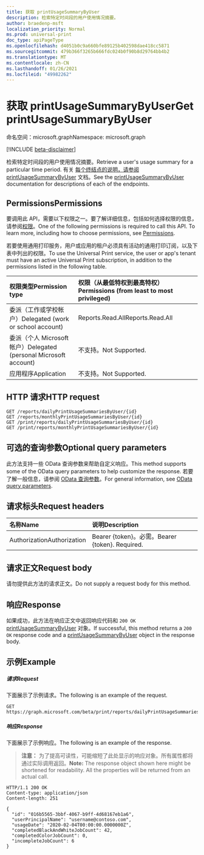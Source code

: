 ```yaml
---
title: 获取 printUsageSummaryByUser
description: 检索特定时间段的用户使用情况摘要。
author: braedenp-msft
localization_priority: Normal
ms.prod: universal-print
doc_type: apiPageType
ms.openlocfilehash: d4051b0c9a660bfe89125b402598dae418cc5871
ms.sourcegitcommit: 479b366f3265b666fdc024b0f90b8d29764bb4b2
ms.translationtype: MT
ms.contentlocale: zh-CN
ms.lasthandoff: 01/26/2021
ms.locfileid: "49982262"
---
```

# <a name="get-printusagesummarybyuser"></a><span data-ttu-id="53ea2-103">获取 printUsageSummaryByUser</span><span class="sxs-lookup"><span data-stu-id="53ea2-103">Get printUsageSummaryByUser</span></span>

<span data-ttu-id="53ea2-104">命名空间：microsoft.graph</span><span class="sxs-lookup"><span data-stu-id="53ea2-104">Namespace: microsoft.graph</span></span>

[!INCLUDE [beta-disclaimer](../../includes/beta-disclaimer.md)]

<span data-ttu-id="53ea2-105">检索特定时间段的用户使用情况摘要。</span><span class="sxs-lookup"><span data-stu-id="53ea2-105">Retrieve a user's usage summary for a particular time period.</span></span> <span data-ttu-id="53ea2-106">有关 [每个终结点的说明，请参阅 printUsageSummaryByUser](../resources/printUsageSummaryByUser.md) 文档。</span><span class="sxs-lookup"><span data-stu-id="53ea2-106">See the [printUsageSummaryByUser](../resources/printUsageSummaryByUser.md) documentation for descriptions of each of the endpoints.</span></span>

## <a name="permissions"></a><span data-ttu-id="53ea2-107">Permissions</span><span class="sxs-lookup"><span data-stu-id="53ea2-107">Permissions</span></span>
<span data-ttu-id="53ea2-p102">要调用此 API，需要以下权限之一。要了解详细信息，包括如何选择权限的信息，请参阅[权限](/graph/permissions-reference)。</span><span class="sxs-lookup"><span data-stu-id="53ea2-p102">One of the following permissions is required to call this API. To learn more, including how to choose permissions, see [Permissions](/graph/permissions-reference).</span></span>

<span data-ttu-id="53ea2-110">若要使用通用打印服务，用户或应用的租户必须具有活动的通用打印订阅，以及下表中列出的权限。</span><span class="sxs-lookup"><span data-stu-id="53ea2-110">To use the Universal Print service, the user or app's tenant must have an active Universal Print subscription, in addition to the permissions listed in the following table.</span></span>

|<span data-ttu-id="53ea2-111">权限类型</span><span class="sxs-lookup"><span data-stu-id="53ea2-111">Permission type</span></span> | <span data-ttu-id="53ea2-112">权限（从最低特权到最高特权）</span><span class="sxs-lookup"><span data-stu-id="53ea2-112">Permissions (from least to most privileged)</span></span> |
|:---------------|:--------------------------------------------|
|<span data-ttu-id="53ea2-113">委派（工作或学校帐户）</span><span class="sxs-lookup"><span data-stu-id="53ea2-113">Delegated (work or school account)</span></span>| <span data-ttu-id="53ea2-114">Reports.Read.All</span><span class="sxs-lookup"><span data-stu-id="53ea2-114">Reports.Read.All</span></span> |
|<span data-ttu-id="53ea2-115">委派（个人 Microsoft 帐户）</span><span class="sxs-lookup"><span data-stu-id="53ea2-115">Delegated (personal Microsoft account)</span></span>|<span data-ttu-id="53ea2-116">不支持。</span><span class="sxs-lookup"><span data-stu-id="53ea2-116">Not Supported.</span></span>|
|<span data-ttu-id="53ea2-117">应用程序</span><span class="sxs-lookup"><span data-stu-id="53ea2-117">Application</span></span>|<span data-ttu-id="53ea2-118">不支持。</span><span class="sxs-lookup"><span data-stu-id="53ea2-118">Not Supported.</span></span>|

## <a name="http-request"></a><span data-ttu-id="53ea2-119">HTTP 请求</span><span class="sxs-lookup"><span data-stu-id="53ea2-119">HTTP request</span></span>
<!-- { "blockType": "ignored" } -->
```http
GET /reports/dailyPrintUsageSummariesByUser/{id}
GET /reports/monthlyPrintUsageSummariesByUser/{id}
GET /print/reports/dailyPrintUsageSummariesByUser/{id}
GET /print/reports/monthlyPrintUsageSummariesByUser/{id}
```

## <a name="optional-query-parameters"></a><span data-ttu-id="53ea2-120">可选的查询参数</span><span class="sxs-lookup"><span data-stu-id="53ea2-120">Optional query parameters</span></span>
<span data-ttu-id="53ea2-121">此方法支持一些 OData 查询参数来帮助自定义响应。</span><span class="sxs-lookup"><span data-stu-id="53ea2-121">This method supports some of the OData query parameters to help customize the response.</span></span> <span data-ttu-id="53ea2-122">若要了解一般信息，请参阅 [OData 查询参数](/graph/query-parameters)。</span><span class="sxs-lookup"><span data-stu-id="53ea2-122">For general information, see [OData query parameters](/graph/query-parameters).</span></span>

## <a name="request-headers"></a><span data-ttu-id="53ea2-123">请求标头</span><span class="sxs-lookup"><span data-stu-id="53ea2-123">Request headers</span></span>
| <span data-ttu-id="53ea2-124">名称</span><span class="sxs-lookup"><span data-stu-id="53ea2-124">Name</span></span>      |<span data-ttu-id="53ea2-125">说明</span><span class="sxs-lookup"><span data-stu-id="53ea2-125">Description</span></span>|
|:----------|:----------|
| <span data-ttu-id="53ea2-126">Authorization</span><span class="sxs-lookup"><span data-stu-id="53ea2-126">Authorization</span></span> | <span data-ttu-id="53ea2-p104">Bearer {token}。必需。</span><span class="sxs-lookup"><span data-stu-id="53ea2-p104">Bearer {token}. Required.</span></span> |

## <a name="request-body"></a><span data-ttu-id="53ea2-129">请求正文</span><span class="sxs-lookup"><span data-stu-id="53ea2-129">Request body</span></span>
<span data-ttu-id="53ea2-130">请勿提供此方法的请求正文。</span><span class="sxs-lookup"><span data-stu-id="53ea2-130">Do not supply a request body for this method.</span></span>
## <a name="response"></a><span data-ttu-id="53ea2-131">响应</span><span class="sxs-lookup"><span data-stu-id="53ea2-131">Response</span></span>
<span data-ttu-id="53ea2-132">如果成功，此方法在响应正文中返回响应代码和 `200 OK` [printUsageSummaryByUser](../resources/printusagesummarybyuser.md) 对象。</span><span class="sxs-lookup"><span data-stu-id="53ea2-132">If successful, this method returns a `200 OK` response code and a [printUsageSummaryByUser](../resources/printusagesummarybyuser.md) object in the response body.</span></span>
## <a name="example"></a><span data-ttu-id="53ea2-133">示例</span><span class="sxs-lookup"><span data-stu-id="53ea2-133">Example</span></span>
##### <a name="request"></a><span data-ttu-id="53ea2-134">请求</span><span class="sxs-lookup"><span data-stu-id="53ea2-134">Request</span></span>
<span data-ttu-id="53ea2-135">下面展示了示例请求。</span><span class="sxs-lookup"><span data-stu-id="53ea2-135">The following is an example of the request.</span></span>
<!-- {
  "blockType": "request",
  "name": "get_printUsageSummaryByUser"
}-->
```http
GET https://graph.microsoft.com/beta/print/reports/dailyPrintUsageSummariesByUser/{id}
```
##### <a name="response"></a><span data-ttu-id="53ea2-136">响应</span><span class="sxs-lookup"><span data-stu-id="53ea2-136">Response</span></span>
<span data-ttu-id="53ea2-137">下面展示了示例响应。</span><span class="sxs-lookup"><span data-stu-id="53ea2-137">The following is an example of the response.</span></span>
><span data-ttu-id="53ea2-p105">**注意：** 为了提高可读性，可能缩短了此处显示的响应对象。所有属性都将通过实际调用返回。</span><span class="sxs-lookup"><span data-stu-id="53ea2-p105">**Note:** The response object shown here might be shortened for readability. All the properties will be returned from an actual call.</span></span>
<!-- {
  "blockType": "response",
  "truncated": true,
  "@odata.type": "microsoft.graph.printUsageSummaryByUser"
} -->
```http
HTTP/1.1 200 OK
Content-type: application/json
Content-length: 251

{
  "id": "016b5565-3bbf-4067-b9ff-4d68167eb1a6",
  "userPrincipalName": "username@contoso.com",
  "usageDate": "2020-02-04T00:00:00.0000000Z",
  "completedBlackAndWhiteJobCount": 42,
  "completedColorJobCount": 0,
  "incompleteJobCount": 6
}
```

<!-- uuid: 8fcb5dbc-d5aa-4681-8e31-b001d5168d79
2015-10-25 14:57:30 UTC -->
<!-- {
  "type": "#page.annotation",
  "description": "Get printUsageSummaryByUser",
  "keywords": "",
  "section": "documentation",
  "tocPath": ""
}-->

